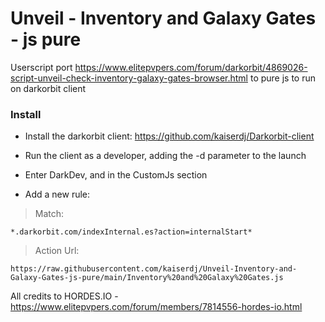 # Unveil - Inventory and Galaxy Gates - js pure
Userscript port https://www.elitepvpers.com/forum/darkorbit/4869026-script-unveil-check-inventory-galaxy-gates-browser.html to pure js to run on darkorbit client

### Install
- Install the darkorbit client: https://github.com/kaiserdj/Darkorbit-client

- Run the client as a developer, adding the -d parameter to the launch

- Enter DarkDev, and in the CustomJs section

- Add a new rule:

 > Match:
```
*.darkorbit.com/indexInternal.es?action=internalStart*
```
 > Action Url:
 ```
https://raw.githubusercontent.com/kaiserdj/Unveil-Inventory-and-Galaxy-Gates-js-pure/main/Inventory%20and%20Galaxy%20Gates.js
``` 

All credits to HORDES.IO - https://www.elitepvpers.com/forum/members/7814556-hordes-io.html
